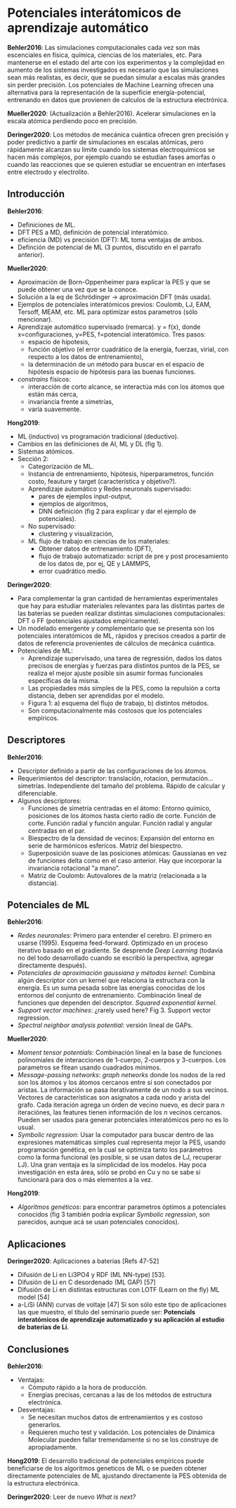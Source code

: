 # Potenciales interátomicos de aprendizaje automático

**Behler2016**: Las simulaciones computacionales cada vez son más escenciales en 
física, química, ciencias de los materiales, etc. Para mantenerse en el estado 
del arte con los experimentos y la complejidad en aumento de los sistemas 
investigados es necesario que las simulaciones sean más realistas, es decir, 
que se puedan simular a escalas más grandes sin perder precisión. Los 
potenciales de Machine Learning ofrecen una alternativa para la representación 
de la superficie energía-potencial, entrenando en datos que provienen de 
calculos de la estructura electrónica. 

**Mueller2020**: (Actualización a Behler2016). Acelerar simulaciones en la escala 
atómica perdiendo poco en precisión.

**Deringer2020**: Los métodos de mecánica cuántica ofrecen gren precisión y poder
predictivo a partir de simulaciones en escalas atómicas, pero rápidamente alcanzan
su límite cuando los sistemas electroquímicos se hacen más complejos, por ejemplo 
cuando se estudian fases amorfas o cuando las reacciones que se quieren estudiar
se encuentran en interfases entre electrodo y electrolito.

## Introducción

**Behler2016**:
+ Definiciones de ML.
+ DFT PES a MD, definición de potencial interatómico.
+ eficiencia (MD) vs precisión (DFT): ML toma ventajas de ambos.
+ Definción de potencial de ML (3 puntos, discutido en el parrafo anterior).

**Mueller2020**:
+ Aproximación de Born-Oppenheimer para explicar la PES y que se puede obtener
una vez que se la conoce.
+ Solución a la eq de Schrödinger -> aproximación DFT (más usada).
+ Ejemplos de potenciales interatómicos previos: Coulomb, LJ, EAM, Tersoff,
MEAM, etc. ML para optimizar estos parametros (sólo mencionar).
+ Aprendizaje automático supervisado (remarca). y = f(x), donde x=configuraciones,
y=PES, f=potencial interatómico. Tres pasos:
    - espacio de hipotesis,
    - función objetivo (el error cuadrático de la energía, fuerzas, virial, con 
    respecto a los datos de entrenamiento),
    - la determinación de un método para buscar en el espacio de hipótesis espacio 
    de hipótesis para las buenas funciones.
+ _constrains_ físicos:
    - interacción de corto alcance, se interactúa más con los átomos que están 
    más cerca,
    - invariancia frente a simetrías,
    - varía suavemente.

**Hong2019**:
+ ML (inductivo) vs programación tradicional (deductivo).
+ Cambios en las definiciones de AI, ML y DL (fig 1).
+ Sistemas atómicos.
+ Sección 2:
    - Categorización de ML.
    - Instancia de entrenamiento, hipótesis, hiperparametros, función costo, 
    feauture y target (característica y objetivo?).
    - Aprendizaje automático y Redes neuronals supervisado:
        * pares de ejemplos input-output, 
        * ejemplos de algoritmos,
        * DNN definición (fig 2 para explicar y dar el ejemplo de potenciales).
    - No supervisado:
        * clustering y visualización,
    - ML flujo de trabajo en ciencias de los materiales:
        * Obtener datos de entrenamiento (DFT),
        * flujo de trabajo automatizado: script de pre y post procesamiento de 
        los datos de, por ej, QE y LAMMPS,
        * error cuadrático medio. 

**Deringer2020**:
+ Para complementar la gran cantidad de herramientas experimentales que hay para
estudiar materiales relevantes para las distintas partes de las baterias se pueden
realizar distintas simulaciones computacionales: DFT o FF (potenciales ajustados
empíricamente).
+ Un modelado emergente y complementario que se presenta son los potenciales
interatómicos de ML, rápidos y precisos creados a partir de datos de referencia
provenientes de cálculos de mecánica cuántica.
+ Potenciales de ML:
    - Aprendizaje supervisado, una tarea de regressión, dados los datos precisos
    de energías y fuerzas para distintos puntos de la PES, se realiza el mejor
    ajuste posible sin asumir formas funcionales específicas de la misma.
    - Las propiedades más simples de la PES, como la repulsión a corta distancia,
    deben ser aprendidas por el modelo.
    - Figura 1: a) esquema del flujo de trabajo, b) distintos métodos.
    - Son computacionalmente más costosos que los potenciales empíricos.

## Descriptores

**Behler2016**:
+ Descriptor definido a partir de las configuraciones de los átomos.
+ Requerimientos del descriptor: translación, rotacion, permutación...
simetrías. Independiente del tamaño del problema. Rápido de calcular y 
diferenciable.
+ Algunos descriptores:
    - Funciones de simetría centradas en el átomo: Entorno químico, posiciones
    de los átomos hasta cierto radio de corte. Función de corte. Función
    radial y función angular. Función radial y angular centradas en el par.
    - Biespectro de la densidad de vecinos: Expansión del entorno en serie 
    de harmónicos esferícos. Matriz del biespectro.
    - Superposición suave de las posiciones atómicas: Gaussianas en vez de
    funciones delta como en el caso anterior. Hay que incorporar la 
    invariancia rotacional "a mano".
    - Matriz de Coulomb: Autovalores de la matriz (relacionada a la distancia).

## Potenciales de ML

**Behler2016**:
+ _Redes neuronales_: Primero para entender el cerebro. El primero en usarse 
(1995). Esquema feed-forward. Optimizado en un proceso iterativo basado en el
gradiente. Se desprende _Deep Learning_ (todavía no del todo desarrollado 
cuando se escribió la perspectiva, agregar directamente después). 
+ _Potenciales de aproximación gaussiana y métodos kernel_: Combina algún
descriptor con un kernel que relaciona la estructura con la energía. Es un 
suma pesada sobre las energías conocidas de los entornos del conjunto de 
entrenamiento. Combinación lineal de funciones que dependen del descriptor.
_Squared exponential kernel_.
+ _Support vector machines_: ¿rarely used here? Fig 3. Support vector         
regression.
+ _Spectral neighbor analysis potential_: versión lineal de GAPs.

**Mueller2020**:
+ _Moment tensor potentials_: Combinación lineal en la base de funciones 
polinomiales de interacciones de 1-cuerpo, 2-cuerpos y 3-cuerpos. Los parametros
se fitean usando cuadrados mínimos.
+ _Message-passing networks_: _graph networks_ donde los nodos de la red son los
átomos y los átomos cercanos entre sí son conectados por aristas. La información
se pasa iterativamente de un nodo a sus vecinos. Vectores de características son
asignatos a cada nodo y arista del grafo. Cada iteración agrega un órden de 
vecino nuevo, es decir para _n_ iteraciónes, las features tienen información de 
los _n_ vecinos cercanos. Pueden ser usados para generar potenciales interatómicos
pero no es lo usual.
+ _Symbolic regression_: Usar la computador para buscar dentro de las expresiones
matemáticas simples cual representa mejor la PES, usando programación genética, 
en la cual se optimiza tanto los parámetros como la forma funcional (es posible,
si se usan datos de LJ, recuperar LJ). Una gran ventaja es la simplicidad de los
modelos. Hay poca investigación en esta área, sólo se probó en Cu y no se sabe
si funcionará para dos o más elementos a la vez.

**Hong2019**:
+ _Algoritmos genéticos_: para encontrar parametros óptimos a potenciales 
conocidos (fig 3 también podría explicar _Symbolic regression_, son parecidos,
aunque acá se usan potenciales conocidos).

## Aplicaciones

**Deringer2020**: Aplicaciones a baterias [Refs 47-52]
+ Difusión de Li en Li3PO4 y RDF (ML NN-type) [53].
+ Difusión de Li en C desordenado (ML GAP) [57]
+ Difusión de Li en distintas estructuras con LOTF (Learn on the fly) ML model [54]
+ a-LiSi (ANN) curvas de voltaje [47]
Si son sólo este tipo de aplicaciones las que muestro, el título del seminario
puede ser: **Potencials interatómicos de aprendizaje automatizado y su aplicación
al estudio de baterias de Li**.

## Conclusiones

**Behler2016**:
+ Ventajas:
    - Cómputo rápido a la hora de producción.
    - Energías precisas, cercanas a las de los métodos de estructura 
    electrónica. 
+ Desventajas:
    - Se necesitan muchos datos de entrenamientos y es costoso generarlos.
    - Requieren mucho test y validación. Los potenciales de Dinámica Molecular
    pueden fallar tremendamente si no se los construye de apropiadamente.

**Hong2019**:
El desarrollo tradicional de potenciales empíricos puede beneficiarse de los 
algoritmos geneticos de ML o se pueden obtener directamente potenciales de ML
ajustando directamente la PES obtenida de la estructura electrónica.

**Deringer2020**: Leer de nuevo _What is next?_
